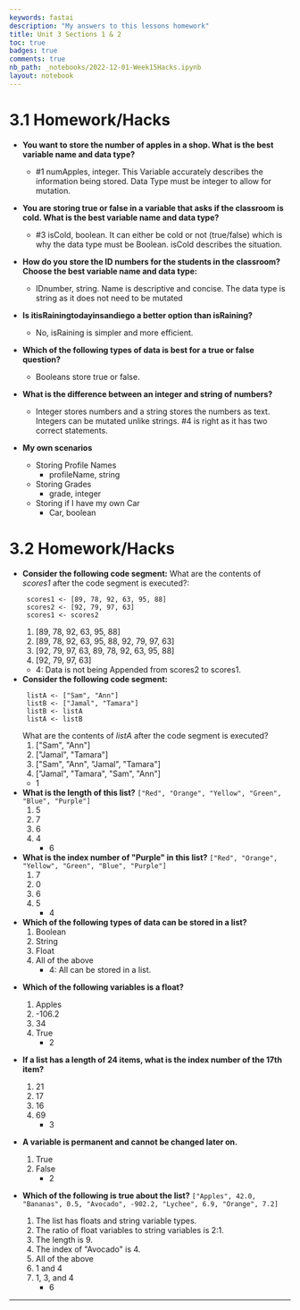 ```yaml
---
keywords: fastai
description: "My answers to this lessons homework"
title: Unit 3 Sections 1 & 2 
toc: true
badges: true
comments: true
nb_path: _notebooks/2022-12-01-Week15Hacks.ipynb
layout: notebook
---
```


<!--
#################################################
### THIS FILE WAS AUTOGENERATED! DO NOT EDIT! ###
#################################################
# file to edit: _notebooks/2022-12-01-Week15Hacks.ipynb
-->

<div class="container" id="notebook-container">
        
<div class="cell border-box-sizing text_cell rendered"><div class="inner_cell">
<div class="text_cell_render border-box-sizing rendered_html">
<h1 id="3.1-Homework/Hacks">3.1 Homework/Hacks<a class="anchor-link" href="#3.1-Homework/Hacks"> </a></h1><ul>
<li><p><strong>You want to store the number of apples in a shop. What is the best variable name and data type?</strong></p>
<ul>
<li>#1 numApples, integer. This Variable accurately describes the information being stored. Data Type must be integer to allow for mutation.</li>
</ul>
</li>
<li><p><strong>You are storing true or false in a variable that asks if the classroom is cold. What is the best variable name and data type?</strong></p>
<ul>
<li>#3 isCold, boolean. It can either be cold or not (true/false) which is why the data type must be Boolean. isCold describes the situation.</li>
</ul>
</li>
<li><p><strong>How do you store the ID numbers for the students in the classroom? Choose the best variable name and data type:</strong></p>
<ul>
<li>IDnumber, string. Name is descriptive and concise. The data type is string as it does not need to be mutated</li>
</ul>
</li>
<li><p><strong>Is itisRainingtodayinsandiego a better option than isRaining?</strong></p>
<ul>
<li>No, isRaining is simpler and more efficient.</li>
</ul>
</li>
<li><p><strong>Which of the following types of data is best for a true or false question?</strong></p>
<ul>
<li>Booleans store true or false.</li>
</ul>
</li>
<li><p><strong>What is the difference between an integer and string of numbers?</strong></p>
<ul>
<li>Integer stores numbers and a string stores the numbers as text. Integers can be mutated unlike strings. #4 is right as it has two correct statements.</li>
</ul>
</li>
<li><p><strong>My own scenarios</strong></p>
<ul>
<li>Storing Profile Names<ul>
<li>profileName, string </li>
</ul>
</li>
<li>Storing Grades<ul>
<li>grade, integer</li>
</ul>
</li>
<li>Storing if I have my own Car<ul>
<li>Car, boolean </li>
</ul>
</li>
</ul>
</li>
</ul>

</div>
</div>
</div>
<div class="cell border-box-sizing text_cell rendered"><div class="inner_cell">
<div class="text_cell_render border-box-sizing rendered_html">
<h1 id="3.2-Homework/Hacks">3.2 Homework/Hacks<a class="anchor-link" href="#3.2-Homework/Hacks"> </a></h1><ul>
<li><p><strong>Consider the following code segment:</strong>
 What are the contents of <em>scores1</em> after the code segment is executed?:</p>

<pre><code> scores1 &lt;- [89, 78, 92, 63, 95, 88]
 scores2 &lt;- [92, 79, 97, 63]
 scores1 &lt;- scores2</code></pre>
<ol>
<li>[89, 78, 92, 63, 95, 88]</li>
<li>[89, 78, 92, 63, 95, 88, 92, 79, 97, 63]</li>
<li>[92, 79, 97, 63, 89, 78, 92, 63, 95, 88]</li>
<li>[92, 79, 97, 63]</li>
</ol>
<ul>
<li>4: Data is not being Appended from scores2 to scores1.</li>
</ul>
</li>
<li><strong>Consider the following code segment:</strong>
<pre><code> listA &lt;- ["Sam", "Ann"]
 listB &lt;- ["Jamal", "Tamara"]
 listB &lt;- listA
 listA &lt;- listB</code></pre>
 What are the contents of <em>listA</em> after the code segment is executed?<ol>
<li>["Sam", "Ann"]</li>
<li>["Jamal", "Tamara"]</li>
<li>["Sam", "Ann", "Jamal", "Tamara"]</li>
<li>["Jamal", "Tamara", "Sam", "Ann"]</li>
</ol>
<ul>
<li>1</li>
</ul>
</li>
<li><strong>What is the length of this list?</strong>
 <code>["Red", "Orange", "Yellow", "Green", "Blue", "Purple"]</code><ol>
<li>5</li>
<li>7</li>
<li>6</li>
<li>4<ul>
<li>6</li>
</ul>
</li>
</ol>
</li>
<li><strong>What is the index number of "Purple" in this list?</strong>
 <code>["Red", "Orange", "Yellow", "Green", "Blue", "Purple"]</code><ol>
<li>7</li>
<li>0</li>
<li>6</li>
<li>5<ul>
<li>4</li>
</ul>
</li>
</ol>
</li>
<li><strong>Which of the following types of data can be stored in a list?</strong><ol>
<li>Boolean</li>
<li>String</li>
<li>Float</li>
<li>All of the above<ul>
<li>4: All can be stored in a list.</li>
</ul>
</li>
</ol>
</li>
<li><p><strong>Which of the following variables is a float?</strong></p>
<ol>
<li>Apples</li>
<li>-106.2</li>
<li>34</li>
<li>True<ul>
<li>2</li>
</ul>
</li>
</ol>
</li>
<li><p><strong>If a list has a length of 24 items, what is the index number of the 17th item?</strong></p>
<ol>
<li>21</li>
<li>17</li>
<li>16</li>
<li>69<ul>
<li>3</li>
</ul>
</li>
</ol>
</li>
<li><p><strong>A variable is permanent and cannot be changed later on.</strong></p>
<ol>
<li>True</li>
<li>False<ul>
<li>2</li>
</ul>
</li>
</ol>
</li>
<li><p><strong>Which of the following is true about the list?</strong>
 <code>["Apples", 42.0, "Bananas", 0.5, "Avocado", -902.2, "Lychee", 6.9, "Orange", 7.2]</code></p>
<ol>
<li>The list has floats and string variable types.</li>
<li>The ratio of float variables to string variables is 2:1.</li>
<li>The length is 9.</li>
<li>The index of "Avocado" is 4.</li>
<li>All of the above</li>
<li>1 and 4</li>
<li>1, 3, and 4<ul>
<li>6</li>
</ul>
</li>
</ol>
</li>
</ul>
<hr>

</div>
</div>
</div>
</div>
 

